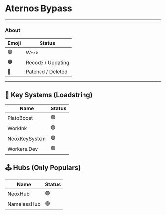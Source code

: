 # Aternos Bypass

---

### About
| Emoji | Status            |
|-------|------------------|
| 🟢    | Work              |
| 🟠    | Recode / Updating |
| 🔴    | Patched / Deleted |

---

## 🔑 Key Systems (Loadstring)
| Name       | Status |
|------------|--------|
| PlatoBoost | 🟢     |
| WorkInk    | 🟢     |
| NeoxKeySystem | 🟢  |
| Workers.Dev | 🟢    |

## 🕹️ Hubs (Only Populars)
| Name      | Status |
|-----------|--------|
| NeoxHub   | 🟢     |
| NamelessHub | 🟢   |
